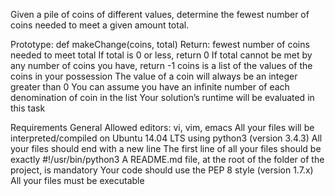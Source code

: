 Given a pile of coins of different values, determine the fewest number of coins needed to meet a given amount total.

Prototype: def makeChange(coins, total) Return: fewest number of coins needed to meet total If total is 0 or less, return 0 If total cannot be met by any number of coins you have, return -1 coins is a list of the values of the coins in your possession The value of a coin will always be an integer greater than 0 You can assume you have an infinite number of each denomination of coin in the list Your solution’s runtime will be evaluated in this task

Requirements General Allowed editors: vi, vim, emacs All your files will be interpreted/compiled on Ubuntu 14.04 LTS using python3 (version 3.4.3) All your files should end with a new line The first line of all your files should be exactly #!/usr/bin/python3 A README.md file, at the root of the folder of the project, is mandatory Your code should use the PEP 8 style (version 1.7.x) All your files must be executable
